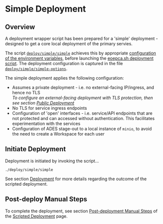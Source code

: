 # Simple Deployment

## Overview

A deployment wrapper script has been prepared for a 'simple' deployment - designed to get a core local deployment of the primary servies.

The script [`deploy/simple/simple`](https://github.com/EOEPCA/deployment-guide/blob/eoepca-v1.3/deploy/simple/simple) achieves this by appropriate [configuration of the environment variables](scripted-deployment.md#environment-variables), before launching the [eoepca.sh deployment script](scripted-deployment.md#command-line-arguments). The deployment configuration is captured in the file [`deploy/simple/simple-options`](https://github.com/EOEPCA/deployment-guide/blob/eoepca-v1.3/deploy/simple/simple-options).

The simple deployment applies the following configuration:

* Assumes a private deployment - i.e. no external-facing IP/ingress, and hence no TLS<br>
  _To configure an external-facing deployment with TLS protection, then see section [Public Deployment](scripted-deployment.md#public-deployment)_
* No TLS for service ingress endpoints
* Configuration of 'open' interfaces - i.e. service/API endpoints that are not protected and can accessed without authentication. This facilitates experimentation with the services
* Configuration of ADES stage-out to a local instance of `minio`, to avoid the need to create a Workspace for each user

## Initiate Deployment

Deployment is initiated by invoking the script...

```
./deploy/simple/simple
```

See section [Deployment](scripted-deployment.md#deployment) for more details regarding the outcome of the scripted deployment.

## Post-deploy Manual Steps

To complete the deployment, see section [Post-deployment Manual Steps](./scripted-deployment.md#post-deployment-manual-steps) of the [Scripted Deployment](./scripted-deployment.md) page.
